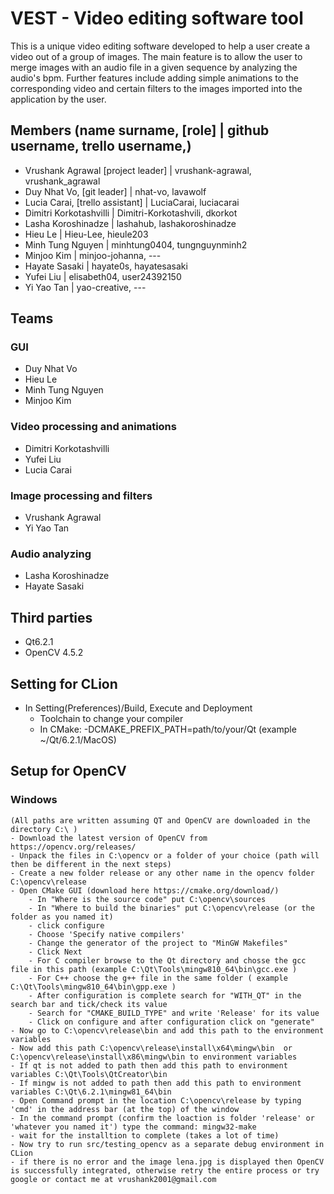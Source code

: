 # VEST - Video editing software tool 

This is a unique video editing software developed to help a user create a video out of a group of images. The main feature is to allow the user to merge images with an audio file in a given sequence by analyzing the audio's bpm. Further features include adding simple animations to the corresponding video and certain filters to the images imported into the application by the user.


## Members (name surname, [role]   |  github username, trello username,)

* Vrushank Agrawal [project leader]                               | vrushank-agrawal, vrushank_agrawal
* Duy Nhat Vo, [git leader]                                       | nhat-vo, lavawolf
* Lucia Carai, [trello assistant]                                 | LuciaCarai, luciacarai
* Dimitri Korkotashvilli                                          | Dimitri-Korkotashvili, dkorkot
* Lasha Koroshinadze                                              | lashahub, lashakoroshinadze
* Hieu Le                                                         | Hieu-Lee, hieule203
* Minh Tung Nguyen                                                | minhtung0404, tungnguynminh2
* Minjoo Kim                                                      | minjoo-johanna, ---
* Hayate Sasaki                                                   | hayate0s, hayatesasaki
* Yufei Liu                                                       | elisabeth04, user24392150
* Yi Yao Tan                                                      | yao-creative, ---

## Teams

### GUI

* Duy Nhat Vo
* Hieu Le
* Minh Tung Nguyen
* Minjoo Kim

### Video processing and animations 

* Dimitri Korkotashvilli
* Yufei Liu
* Lucia Carai

### Image processing and filters 

* Vrushank Agrawal
* Yi Yao Tan
    
### Audio analyzing 

* Lasha Koroshinadze
* Hayate Sasaki

## Third parties
- Qt6.2.1
- OpenCV 4.5.2

## Setting for CLion
- In Setting(Preferences)/Build, Execute and Deployment
    - Toolchain to change your compiler
    - In CMake: -DCMAKE_PREFIX_PATH=path/to/your/Qt (example ~/Qt/6.2.1/MacOS)

## Setup for OpenCV
### Windows
    (All paths are written assuming QT and OpenCV are downloaded in the directory C:\ )
    - Download the latest version of OpenCV from https://opencv.org/releases/
    - Unpack the files in C:\opencv or a folder of your choice (path will then be different in the next steps)
    - Create a new folder release or any other name in the opencv folder C:\opencv\release 
    - Open CMake GUI (download here https://cmake.org/download/)
        - In "Where is the source code" put C:\opencv\sources
        - In "Where to build the binaries" put C:\opencv\release (or the folder as you named it)
        - click configure
        - Choose 'Specify native compilers'
        - Change the generator of the project to "MinGW Makefiles"
        - Click Next
        - For C compiler browse to the Qt directory and chosse the gcc file in this path (example C:\Qt\Tools\mingw810_64\bin\gcc.exe )
        - For C++ choose the g++ file in the same folder ( example C:\Qt\Tools\mingw810_64\bin\gpp.exe )
        - After configuration is complete search for "WITH_QT" in the search bar and tick/check its value
        - Search for "CMAKE_BUILD_TYPE" and write 'Release' for its value
        - Click on configure and after configuration click on "generate"
    - Now go to C:\opencv\release\bin and add this path to the environment variables 
    - Now add this path C:\opencv\release\install\x64\mingw\bin  or  C:\opencv\release\install\x86\mingw\bin to environment variables
    - If qt is not added to path then add this path to environment variables C:\Qt\Tools\QtCreator\bin
    - If mingw is not added to path then add this path to environment variables C:\Qt\6.2.1\mingw81_64\bin
    - Open Command prompt in the location C:\opencv\release by typing 'cmd' in the address bar (at the top) of the window
    - In the command prompt (confirm the loaction is folder 'release' or 'whatever you named it') type the command: mingw32-make
    - wait for the installtion to complete (takes a lot of time) 
    - Now try to run src/testing_opencv as a separate debug environment in CLion 
    - if there is no error and the image lena.jpg is displayed then OpenCV is successfully integrated, otherwise retry the entire process or try google or contact me at vrushank2001@gmail.com
